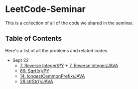 # LeetCode-Seminar
This is a collection of all of the code we shared in the seminar.



## Table of Contents

Here's a list of all the problems and related codes.

+ Sept 22
  + [7. Reverse Integer/PY](code/7_Reverse_Integer/main.py) + [7. Reverse Integer/JAVA](code/7_Reverse_Integer/main.py)
  + [69. Sqrt(x)/PY](code/69_Sqrt_x/main.py)
  + [14. longestCommonPrefix/JAVA](code/longestCommonPrefix_14/longestCommonPrefix_14)
  + [28.strStr()/JAVA](code/strStr_28/Implement_strStr_28.java)

